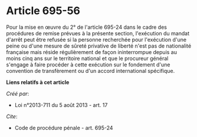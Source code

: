 # Article 695-56

Pour la mise en œuvre du 2° de l'article 695-24 dans le cadre des procédures de remise prévues à la présente section,
l'exécution du mandat d'arrêt peut être refusée si la personne recherchée pour l'exécution d'une peine ou d'une mesure de
sûreté privative de liberté n'est pas de nationalité française mais réside régulièrement de façon ininterrompue depuis au
moins cinq ans sur le territoire national et que le procureur général s'engage à faire procéder à cette exécution sur le
fondement d'une convention de transfèrement ou d'un accord international spécifique.

**Liens relatifs à cet article**

_Créé par_:

  - Loi n°2013-711 du 5 août 2013 - art. 17

_Cite_:

  - Code de procédure pénale - art. 695-24
